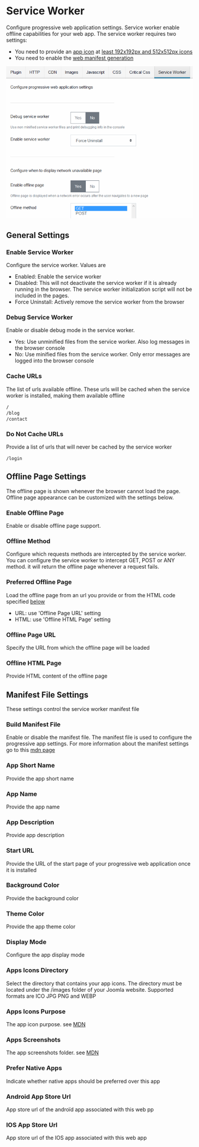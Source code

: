 # Service Worker

Configure progressive web application settings. Service worker enable offline capabilities for your web app. The service worker requires two settings:

- You need to provide an [app icon](#apps-icons-directory) at [least 192x192px and 512x512px icons](https://developers.google.com/web/fundamentals/app-install-banners/#criteria)
- You need to enable the [web manifest generation](#build-manifest-file)

![Service Worker settings](./img/service-worker-settings.PNG)

## General Settings

### Enable Service Worker

Configure the service worker. Values are

- Enabled: Enable the service worker
- Disabled: This will not deactivate the service worker if it is already running in the browser. The service worker initialization script will not be included in the pages.
- Force Uninstall: Actively remove the service worker from the browser

### Debug Service Worker

Enable or disable debug mode in the service worker.

- Yes: Use unminified files from the service worker. Also log messages in the browser console
- No: Use minified files from the service worker. Only error messages are logged into the browser console

### Cache URLs

The list of urls available offline. These urls will be cached when the service worker is installed, making them available offline

```text
/
/blog
/contact
```

### Do Not Cache URLs

Provide a list of urls that will never be cached by the service worker

```text
/login
```

## Offline Page Settings

The offline page is shown whenever the browser cannot load the page. Offline page appearance can be customized with the settings below.

### Enable Offline Page

Enable or disable offline page support.

### Offline Method

Configure which requests methods are intercepted by the service worker. You can configure the service worker to intercept GET, POST or ANY method. it will return the offline page whenever a request fails.

### Preferred Offline Page

Load the offline page from an url you provide or from the HTML code specified [below](#offline-html-page)

- URL: use 'Offline Page URL' setting
- HTML: use 'Offline HTML Page' setting

### Offline Page URL

Specify the URL from which the offline page will be loaded

### Offline HTML Page

Provide HTML content of the offline page

## Manifest File Settings

These settings control the service worker manifest file

### Build Manifest File

Enable or disable the manifest file. The manifest file is used to configure the progressive app settings. For more information about the manifest settings go to this [mdn page](https://developer.mozilla.org/en-US/docs/Web/Manifest)

### App Short Name

Provide the app short name

### App Name

Provide the app name

### App Description

Provide app description

### Start URL

Provide the URL of the start page of your progressive web application once it is installed

### Background Color

Provide the background color

### Theme Color

Provide the app theme color

### Display Mode

Configure the app display mode

### Apps Icons Directory

Select the directory that contains your app icons. The directory must be located under the /images folder of your Joomla website.
Supported formats are ICO JPG PNG and WEBP

### Apps Icons Purpose

The app icon purpose. see [MDN](https://developer.mozilla.org/en-US/docs/Web/Manifest/icons#Values)

### Apps Screenshots

The app screenshots folder. see [MDN](https://developer.mozilla.org/en-US/docs/Web/Manifest/screenshots)

### Prefer Native Apps

Indicate whether native apps should be preferred over this app

### Android App Store Url

App store url of the androïd app associated with this web pp

### IOS App Store Url

App store url of the IOS app associated with this web app
